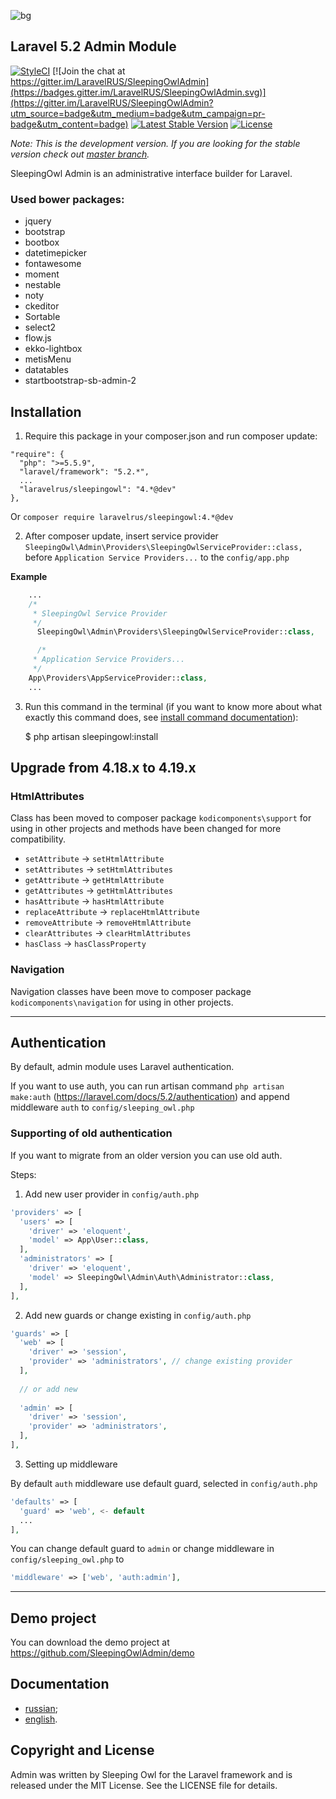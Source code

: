 ![bg](https://cloud.githubusercontent.com/assets/773481/14028746/24d7efa8-f20f-11e5-8e38-3d264739f0aa.png)

## Laravel 5.2 Admin Module

[![StyleCI](https://styleci.io/repos/52141393/shield?style=flat)](https://styleci.io/repos/52141393)
[![Join the chat at https://gitter.im/LaravelRUS/SleepingOwlAdmin](https://badges.gitter.im/LaravelRUS/SleepingOwlAdmin.svg)](https://gitter.im/LaravelRUS/SleepingOwlAdmin?utm_source=badge&utm_medium=badge&utm_campaign=pr-badge&utm_content=badge)
[![Latest Stable Version](https://poser.pugx.org/sleeping-owl/admin/v/unstable.svg)](https://packagist.org/packages/laravelrus/sleepingowl)
[![License](https://poser.pugx.org/laravelrus/sleepingowl/license.svg)](https://packagist.org/packages/laravelrus/sleepingowl)

*Note: This is the development version. If you are looking for the stable version check out [master branch](https://github.com/LaravelRUS/SleepingOwlAdmin).*

SleepingOwl Admin is an administrative interface builder for Laravel.

### Used bower packages:
 - jquery
 - bootstrap
 - bootbox
 - datetimepicker
 - fontawesome
 - moment
 - nestable
 - noty
 - ckeditor
 - Sortable
 - select2
 - flow.js
 - ekko-lightbox
 - metisMenu
 - datatables
 - startbootstrap-sb-admin-2

## Installation

 1. Require this package in your composer.json and run composer update:

  ```
  "require": {
    "php": ">=5.5.9",
    "laravel/framework": "5.2.*",
    ...
    "laravelrus/sleepingowl": "4.*@dev"
  },
  ```

  Or `composer require laravelrus/sleepingowl:4.*@dev`

 2. After composer update, insert service provider `SleepingOwl\Admin\Providers\SleepingOwlServiceProvider::class,`
 before `Application Service Providers...` to the `config/app.php`

  **Example**
  ```php
      ...
      /*
       * SleepingOwl Service Provider
       */
        SleepingOwl\Admin\Providers\SleepingOwlServiceProvider::class,
  
        /*
       * Application Service Providers...
       */
      App\Providers\AppServiceProvider::class,
      ...
  ```

 3. Run this command in the terminal (if you want to know more about what exactly this command does, see [install command documentation](http://sleeping-owl.github.io/en/Commands/Install.html)):

    $ php artisan sleepingowl:install


## Upgrade from 4.18.x to 4.19.x

### HtmlAttributes
Class has been moved to composer package `kodicomponents\support` for using in other projects and methods have been changed for more compatibility.

- `setAttribute` -> `setHtmlAttribute`
- `setAttributes` -> `setHtmlAttributes`
- `getAttribute` -> `getHtmlAttribute`
- `getAttributes` -> `getHtmlAttributes`
- `hasAttribute` -> `hasHtmlAttribute`
- `replaceAttribute` -> `replaceHtmlAttribute`
- `removeAttribute` -> `removeHtmlAttribute`
- `clearAttributes` -> `clearHtmlAttributes`
- `hasClass` -> `hasClassProperty`

### Navigation
Navigation classes have been move to composer package `kodicomponents\navigation` for using in other projects.

---

## Authentication
By default, admin module uses Laravel authentication.

If you want to use auth, you can run artisan command `php artisan make:auth` (https://laravel.com/docs/5.2/authentication) and append middleware `auth` to `config/sleeping_owl.php`

### Supporting of old authentication

If you want to migrate from an older version you can use old auth.

Steps:

1. Add new user provider in `config/auth.php`

  ```php
  'providers' => [
    'users' => [
      'driver' => 'eloquent',
      'model' => App\User::class,
    ],
    'administrators' => [
      'driver' => 'eloquent',
      'model' => SleepingOwl\Admin\Auth\Administrator::class,
    ],
  ],
  ```

2. Add new guards or change existing in `config/auth.php`

  ```php
  'guards' => [
    'web' => [
      'driver' => 'session',
      'provider' => 'administrators', // change existing provider
    ],
    
    // or add new
    
    'admin' => [
      'driver' => 'session',
      'provider' => 'administrators',
    ],
  ],
  ```

3. Setting up middleware

  By default `auth` middleware use default guard, selected in `config/auth.php`
  
  ```php
  'defaults' => [
    'guard' => 'web', <- default
    ...
  ],
  ```
  
  You can change default guard to `admin` or change middleware in `config/sleeping_owl.php` to
  
  ```php
  'middleware' => ['web', 'auth:admin'],
  ```

---

## Demo project

You can download the demo project at https://github.com/SleepingOwlAdmin/demo

## Documentation

* [russian](http://sleeping-owl.github.io/ru/Introduction.html);
* [english](http://sleeping-owl.github.io/en/Introduction.html).

## Copyright and License

Admin was written by Sleeping Owl for the Laravel framework and is released under the MIT License. See the LICENSE file for details.
